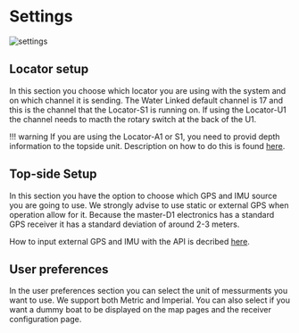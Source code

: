 # Settings

![settings](../../img/settings.png)

## Locator setup

In this section you choose which locator you are using with the system and on which channel it is sending. The Water Linked default channel is 17 and this is the channel that the Locator-S1 is running on. If using the Locator-U1 the channel needs to macth the rotary switch at the back of the U1.

!!! warning
    If you are using the Locator-A1 or S1, you need to provid depth information to the topside unit. Description on how to do this is found [here](api.md#providing-depth-to-system-when-using-locator-a1s1).


## Top-side Setup

In this section you have the option to choose which GPS and IMU source you are going to use. We strongly advise to use static or external GPS when operation allow for it. Because the master-D1 electronics has a standard GPS receiver it has a standard deviation of around 2-3 meters. 

How to input external GPS and IMU with the API is decribed [here](api.md).

## User preferences

In the user preferences section you can select the unit of messurments you want to use. We support both Metric and Imperial. You can also select if you want a dummy boat to be displayed on the map pages and the receiver configuration page. 